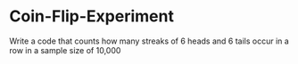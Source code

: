 # Coin-Flip-Experiment
Write a code that counts how many streaks of 6 heads and 6 tails occur in a row in a sample size of 10,000
